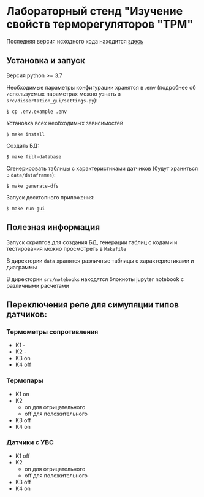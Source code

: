 # Лабораторный стенд "Изучение свойств терморегуляторов "ТРМ"

Последняя версия исходного кода находится [здесь](https://github.com/Marik28/dissertation)

## Установка и запуск

Версия python >= 3.7

Необходимые параметры конфигурации хранятся в .env (подробнее об используемых
параметрах можно узнать в `src/dissertation_gui/settings.py`):

`$ cp .env.example .env`

Установка всех необходимых зависимостей

`$ make install`

Создать БД:

`$ make fill-database`

Сгенерировать таблицы с характеристиками датчиков (будут храниться
в `data/dataframes`):

`$ make generate-dfs`

Запуск десктопного приложения:

`$ make run-gui`

## Полезная информация

Запуск скриптов для создания БД, генерации таблиц с кодами и тестирования
можно просмотреть в `Makefile`

В директории `data` хранятся различные таблицы с характеристиками и диаграммы

В директории `src/notebooks` находятся блокноты jupyter notebook c различными
расчетами

## Переключения реле для симуляции типов датчиков:

### Термометры сопротивления

- K1 -
- K2 -
- K3 on
- K4 off

### Термопары

- K1 on
- K2
    - on для отрицательного
    - off для положительного
- K3 off
- K4 on

### Датчики с УВС

- K1 off
- K2
    - on для отрицательного
    - off для положительного
- K3 off
- K4 on
